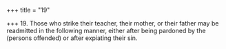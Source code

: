 +++
title = "19"

+++
19. Those who strike their teacher, their mother, or their father may be readmitted in the following manner, either after being pardoned by the (persons offended) or after expiating their sin.
